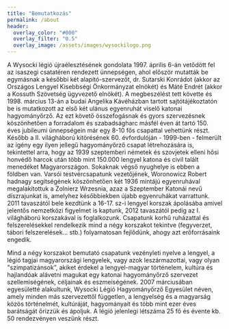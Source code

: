 ```yaml
---
title: "Bemutatkozás"
permalink: /about
header:
  overlay_color: "#000"
  overlay_filter: "0.5"
  overlay_image: /assets/images/wysockilogo.png
---
```


A Wysocki légió újraélesztésének gondolata 1997. április 6-án vetődött fel az isaszegi csatatéren rendezett ünnepségen, ahol először mutatták be egymásnak a későbbi két alapító-szervezőt, dr. Sutarski Konrádot (akkor az Országos Lengyel Kisebbségi Önkormányzat elnökét) és Máté Endrét (akkor a Kossuth Szövetség ügyvezető elnökét). A megbeszélést tett követte és 1998. március 13-án a budai Angelika Kávéházban tartott sajtótájékoztatón be is mutatkozott az első két ulánus egyenruhát viselő katonai hagyományőrző. Az ezt követő összefogásnak és gyors szervezésnek köszönhetően a forradalom és szabadságharc másfél éven át tartó 150. éves jubileumi ünnepségein már egy 8-10 fős csapattal vehettünk részt. Később a II. világháború kitörésének 60. évfordulóján - 1999-ben - felmerült az igény egy ilyen jellegű hagyományőrző csapat létrehozására is, tekintettel arra, hogy az 1939 szeptemberi németek és szovjetek elleni hősi honvédő harcok után több mint 150.000 lengyel katona és civil talált menedéket Magyarországon. Sokaknak végső nyughelye is ebben a földben van. Varsói testvércsapatunk vezetőjének, Woronowicz Robert hadnagy segítségének köszönhetően két 1936 mintájú egyenruhával megalakítottuk a Zolnierz Wrzesnia, azaz a Szeptember Katonái nevű díszrajunkat is, amelyhez későbbiekben újabb egyenruhákat varrattunk. 2011 tavaszától bele kezdtünk a 16-17. sz-i lengyel korszak ápolásába amivel jelentős nemzetközi figyelmet is kaptunk, 2012 tavaszától pedig  az I. világháború korszakával is foglalkozunk.  Csapatunk korhű ruházattal és felszerelésekkel rendelkezik mind a négy korszakot tekintve (fegyverzet, tábori felszerelések… stb.) folyamatosan fejlődünk, ahogy azt erőforrásaink engedik.

Mind a négy korszakot bemutató csapatunk vezényleti nyelve a lengyel, a légió tagjai magyarországi lengyelek, vagy azok leszármazottai, vagy olyan "szimpatizánsok”, akiket érdekel a lengyel-magyar történelem, kultúra és hajlandóak alávetni magukat egy katonai hagyományőrző szervezet szellemiségének, céljainak és eszmeiségének.
2007 márciusában egyesületté alakultunk, Wysocki Légió Hagyományőrző Egyesület néven, amely minden más szervezettől független, a lengyelség és a magyarság közös történelmét, kultúráját, hagyományait és több mint ezer éves barátságát őrizzük és ápoljuk. A légió jelenlegi létszáma 25 fő és évente kb. 50 rendezvényen veszünk részt.
